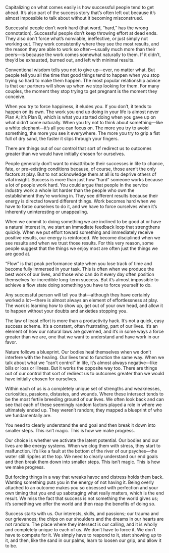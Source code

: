 Capitalizing on what comes easily is how successful people tend to get ahead. It’s also part of the success story that’s often left out because it’s almost impossible to talk about without it becoming misconstrued.

Successful people don’t work hard (that word, “hard,” has the wrong connotation). Successful people don’t keep throwing effort at dead ends. They also don’t force what’s nonviable, ineffective, or just simply not working out. They work consistently where they see the most results, and the reason they are able to work so often—usually much more than their peers—is because the work comes somewhat naturally to them. If it didn’t, they’d be exhausted, burned out, and left with minimal results.

Conventional wisdom tells you not to give up—ever, no matter what. But people tell you all the time that good things tend to happen when you stop trying so hard to make them happen. The most popular relationship advice is that our partners will show up when we stop looking for them. For many couples, the moment they stop trying to get pregnant is the moment they conceive.

When you try to force happiness, it eludes you. If you don’t, it tends to happen on its own. The work you end up doing in your life is almost never Plan A; it’s Plan B, which is what you started doing when you gave up on what didn’t come naturally. When you try not to think about something—like a white elephant—it’s all you can focus on. The more you try to avoid something, the more you see it everywhere. The more you try to grip a fist full of dry sand, the faster it slips through your fingers.

There are things out of our control that sort of redirect us to outcomes greater than we would have initially chosen for ourselves.

People generally don’t want to misattribute their successes in life to chance, fate, or pre-existing conditions because, of course, those aren’t the only factors at play. But to not acknowledge them at all is to deprive others of vital insight. Success is more than just how “hard” someone works because a lot of people work hard. You could argue that people in the service industry work a whole lot harder than the people who own the establishment they’re working in. They see different results because their energy is directed toward different things. Work becomes hard when we have to force ourselves to do it, and we have to force ourselves when it’s inherently uninteresting or unappealing.

When we commit to doing something we are inclined to be good at or have a natural interest in, we start an immediate feedback loop that strengthens quickly. When we put effort toward something and immediately receive positive results, our energy is reinforced. We become disciplined when we see results and when we trust those results. For this very reason, some people suggest that the things we enjoy most are often just the things we are good at.

“Flow” is that peak performance state when you lose track of time and become fully immersed in your task. This is often when we produce the best work of our lives, and those who can do it every day often position themselves for incredible long-term success. But it’s almost impossible to achieve a flow state doing something you have to force yourself to do.

Any successful person will tell you that—although they have certainly worked a lot—there is almost always an element of effortlessness at play. The work is learning how to show up, get out of your own head, and allow it to happen without your doubts and anxieties stopping you.

The law of least effort is more than a productivity hack. It’s not a quick, easy success scheme. It’s a constant, often frustrating, part of our lives. It’s an element of how our natural laws are governed, and it’s in some ways a force greater than we are, one that we want to understand and have work in our favor.

Nature follows a blueprint. Our bodies heal themselves when we don’t interfere with the healing. Our lives tend to function the same way. When we talk about what we “can’t control” in life, it’s almost always negative—like bills or loss or illness. But it works the opposite way too. There are things out of our control that sort of redirect us to outcomes greater than we would have initially chosen for ourselves.

Within each of us is a completely unique set of strengths and weaknesses, curiosities, passions, distastes, and wounds. Where these intersect tends to be the most fertile breeding ground of our lives. We often look back and can see that each of these seemingly random factors played a role in where we ultimately ended up. They weren’t random; they mapped a blueprint of who we fundamentally are.

You need to clearly understand the end goal and then break it down into smaller steps. This isn’t magic. This is how we make progress.

Our choice is whether we activate the latent potential. Our bodies and our lives are like energy systems. When we clog them with stress, they start to malfunction. It’s like a fault at the bottom of the river of our psyches—the water still ripples at the top. We need to clearly understand our end goals and then break them down into smaller steps. This isn’t magic. This is how we make progress.

But forcing things in a way that wreaks havoc and distress holds them back. Wanting something puts you in the energy of not having it. Being overly attached to an outcome makes you so obsessed with perfection and your own timing that you end up sabotaging what really matters, which is the end result. We miss the fact that success is not something the world gives us; it’s something we offer the world and then reap the benefits of doing so.

Success starts with us. Our interests, skills, and passions; our trauma and our grievances; the chips on our shoulders and the dreams in our hearts are not random. The place where they intersect is our calling, and it is wholly and completely unique to each of us. We don’t have to force it. We don’t have to compete for it. We simply have to respond to it, start showing up to it, and then, like the sand in our palms, learn to loosen our grip, and allow it to be.